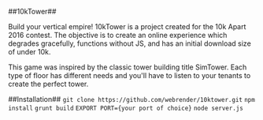 ##10kTower##

Build your vertical empire! 10kTower is a project created for the 10k Apart 2016 contest.  The objective is to create an online experience which degrades gracefully, functions without JS, and has an initial download size of under 10k.

This game was inspired by the classic tower building title SimTower.  Each type of floor has different needs and you'll have to listen to your tenants to create the perfect tower.

##Installation##
`git clone https://github.com/webrender/10ktower.git`
`npm install`
`grunt build`
`EXPORT PORT={your port of choice}`
`node server.js`
